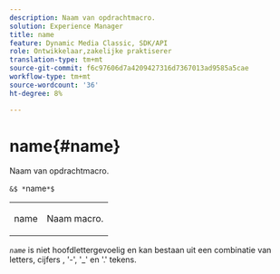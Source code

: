 ```yaml
---
description: Naam van opdrachtmacro.
solution: Experience Manager
title: name
feature: Dynamic Media Classic, SDK/API
role: Ontwikkelaar,zakelijke praktiserer
translation-type: tm+mt
source-git-commit: f6c97606d7a4209427316d7367013ad9585a5cae
workflow-type: tm+mt
source-wordcount: '36'
ht-degree: 8%

---
```



# name{#name}

Naam van opdrachtmacro.

`&$ *`name`*$`

<table id="simpletable_A07C4682275F461BA1F3B7752CE3FAE1"> 
 <tr class="strow"> 
  <td class="stentry"> <p><span class="codeph"> <span class="varname"> name</span></span> </p> </td> 
  <td class="stentry"> <p>Naam macro. </p></td> 
 </tr> 
</table>

*`name`* is niet hoofdlettergevoelig en kan bestaan uit een combinatie van letters, cijfers , &#39;-&#39;, &#39;_&#39; en &#39;.&#39; tekens.
